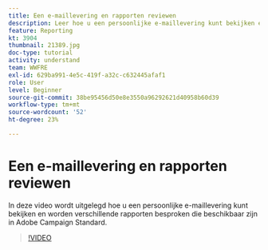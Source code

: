 ```yaml
---
title: Een e-maillevering en rapporten reviewen
description: Leer hoe u een persoonlijke e-maillevering kunt bekijken en verschillende rapporten kunt bekijken die beschikbaar zijn in Adobe Campaign Standard.
feature: Reporting
kt: 3904
thumbnail: 21389.jpg
doc-type: tutorial
activity: understand
team: WWFRE
exl-id: 629ba991-4e5c-419f-a32c-c632445afaf1
role: User
level: Beginner
source-git-commit: 38be95456d50e8e3550a96292621d40958b60d39
workflow-type: tm+mt
source-wordcount: '52'
ht-degree: 23%

---
```


# Een e-maillevering en rapporten reviewen

In deze video wordt uitgelegd hoe u een persoonlijke e-maillevering kunt bekijken en worden verschillende rapporten besproken die beschikbaar zijn in Adobe Campaign Standard.

>[!VIDEO](https://video.tv.adobe.com/v/21389?quality=12)
